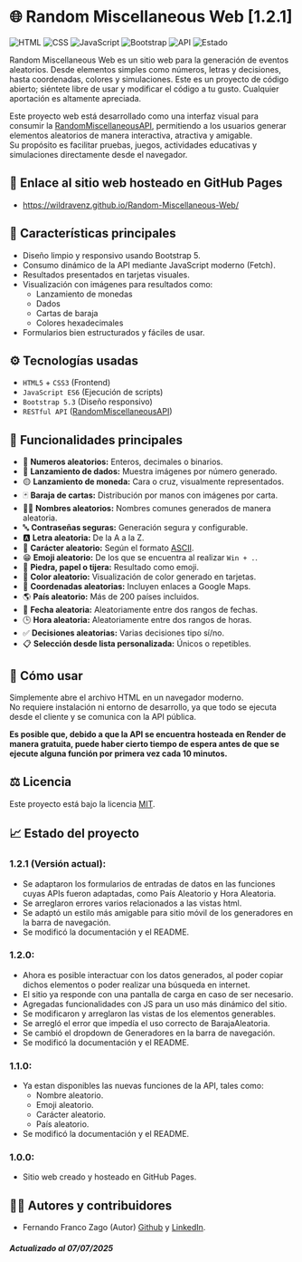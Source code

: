 # 🌐 Random Miscellaneous Web [1.2.1]

![HTML](https://img.shields.io/badge/HTML-5-orange?logo=html5&logoColor=white)
![CSS](https://img.shields.io/badge/CSS-3-blue?logo=css3&logoColor=white)
![JavaScript](https://img.shields.io/badge/JavaScript-ES6-yellow?logo=javascript)
![Bootstrap](https://img.shields.io/badge/Bootstrap-5.3.3-purple?logo=bootstrap)
![API](https://img.shields.io/badge/API-RESTful-brightgreen)
![Estado](https://img.shields.io/badge/GitHubPages-Live-success)

Random Miscellaneous Web es un sitio web para la generación de eventos aleatorios. Desde elementos simples como números, letras y decisiones, hasta coordenadas, colores y simulaciones. Este es un proyecto de código abierto; siéntete libre de usar y modificar el código a tu gusto. Cualquier aportación es altamente apreciada.

Este proyecto web está desarrollado como una interfaz visual para consumir la [RandomMiscellaneousAPI](https://randommiscellanousapi.onrender.com/apidocs/), permitiendo a los usuarios generar elementos aleatorios de manera interactiva, atractiva y amigable.  
Su propósito es facilitar pruebas, juegos, actividades educativas y simulaciones directamente desde el navegador.

## 🔗 Enlace al sitio web hosteado en GitHub Pages

- https://wildravenz.github.io/Random-Miscellaneous-Web/

## 🎯 Características principales

- Diseño limpio y responsivo usando Bootstrap 5.
- Consumo dinámico de la API mediante JavaScript moderno (Fetch).
- Resultados presentados en tarjetas visuales.
- Visualización con imágenes para resultados como:
  - Lanzamiento de monedas
  - Dados
  - Cartas de baraja
  - Colores hexadecimales
- Formularios bien estructurados y fáciles de usar.

## ⚙️ Tecnologías usadas

- `HTML5` + `CSS3` (Frontend)
- `JavaScript ES6` (Ejecución de scripts)
- `Bootstrap 5.3` (Diseño responsivo)
- `RESTful API` ([RandomMiscellaneousAPI](https://github.com/WildRavenZ/RandomMiscellanousAPI))

## 📸 Funcionalidades principales
- 🔢 **Numeros aleatorios:** Enteros, decimales o binarios.
- 🎲 **Lanzamiento de dados:** Muestra imágenes por número generado.
- 🟡 **Lanzamiento de moneda:** Cara o cruz, visualmente representados.
- 🃏 **Baraja de cartas:** Distribución por manos con imágenes por carta.
- 👨‍👦 **Nombres aleatorios:** Nombres comunes generados de manera aleatoria.
- 🔤 **Contraseñas seguras:** Generación segura y configurable.
- 🅰 **Letra aleatoria:** De la A a la Z.
- 🔣 **Carácter aleatorio:** Según el formato [ASCII](https://elcodigoascii.com.ar/).
- 😁 **Emoji aleatorio:** De los que se encuentra al realizar `Win + .`.
- 🧠 **Piedra, papel o tijera:** Resultado como emoji.
- 🎨 **Color aleatorio:** Visualización de color generado en tarjetas.
- 📍 **Coordenadas aleatorias:** Incluyen enlaces a Google Maps.
- 🌎 **País aleatorio:** Más de 200 países incluidos.
- 📆 **Fecha aleatoria:** Aleatoriamente entre dos rangos de fechas.
- 🕒 **Hora aleatoria:** Aleatoriamente entre dos rangos de horas.
- ✅ **Decisiones aleatorias:** Varias decisiones tipo sí/no.
- 📋 **Selección desde lista personalizada:** Únicos o repetibles.

## 🚀 Cómo usar

Simplemente abre el archivo HTML en un navegador moderno.  
No requiere instalación ni entorno de desarrollo, ya que todo se ejecuta desde el cliente y se comunica con la API pública.

**Es posible que, debido a que la API se encuentra hosteada en Render de manera gratuita, puede haber cierto tiempo de espera antes de que se ejecute alguna función por primera vez cada 10 minutos.**

## ⚖ Licencia
Este proyecto está bajo la licencia [MIT](LICENSE).

## 📈 Estado del proyecto
### 1.2.1 (Versión actual):
- Se adaptaron los formularios de entradas de datos en las funciones cuyas APIs fueron adaptadas, como País Aleatorio y Hora Aleatoria.
- Se arreglaron errores varios relacionados a las vistas html.
- Se adaptó un estilo más amigable para sitio móvil de los generadores en la barra de navegación.
- Se modificó la documentación y el README.
### 1.2.0:
- Ahora es posible interactuar con los datos generados, al poder copiar dichos elementos o poder realizar una búsqueda en internet.
- El sitio ya responde con una pantalla de carga en caso de ser necesario.
- Agregadas funcionalidades con JS para un uso más dinámico del sitio.
- Se modificaron y arreglaron las vistas de los elementos generables.
- Se arregló el error que impedía el uso correcto de BarajaAleatoria.
- Se cambió el dropdown de Generadores en la barra de navegación.
- Se modificó la documentación y el README.

### 1.1.0:
- Ya estan disponibles las nuevas funciones de la API, tales como:
    - Nombre aleatorio.
    - Emoji aleatorio.
    - Carácter aleatorio.
    - País aleatorio.
- Se modificó la documentación y el README.
### 1.0.0:
- Sitio web creado y hosteado en GitHub Pages.

## 🙋‍♂️ Autores y contribuidores
- Fernando Franco Zago (Autor) [Github](https://github.com/WildRavenZ) y [LinkedIn](https://www.linkedin.com/in/fernando-franco-zago-066840313/).

#### *Actualizado al 07/07/2025*
